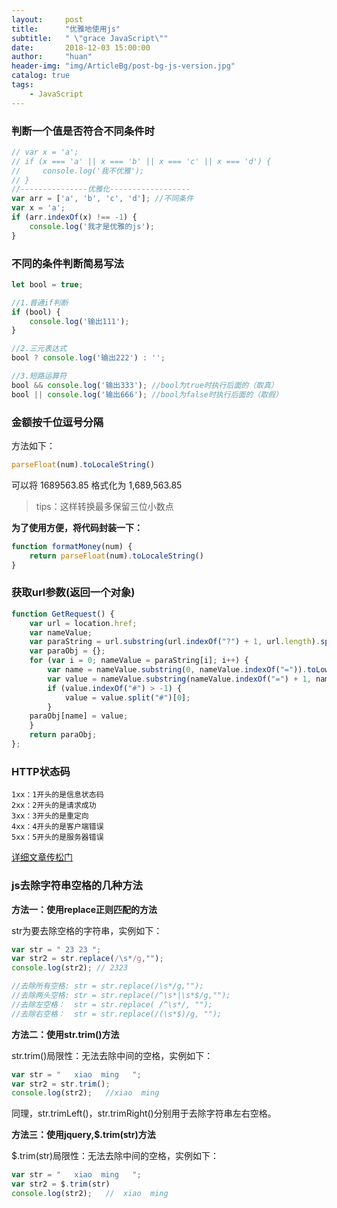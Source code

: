 ```yaml
---
layout:     post
title:      "优雅地使用js"
subtitle:   " \"grace JavaScript\""
date:       2018-12-03 15:00:00
author:     "huan"
header-img: "img/ArticleBg/post-bg-js-version.jpg"
catalog: true
tags:
    - JavaScript
---
```


 

### 判断一个值是否符合不同条件时

```javascript
// var x = 'a';
// if (x === 'a' || x === 'b' || x === 'c' || x === 'd') {
//     console.log('我不优雅');
// }
//---------------优雅化------------------
var arr = ['a', 'b', 'c', 'd']; //不同条件
var x = 'a';
if (arr.indexOf(x) !== -1) {
    console.log('我才是优雅的js');
}
```



### 不同的条件判断简易写法

```javascript
let bool = true;

//1.普通if判断
if (bool) {
	console.log('输出111');
}

//2.三元表达式
bool ? console.log('输出222') : '';

//3.短路运算符
bool && console.log('输出333'); //bool为true时执行后面的（取真）
bool || console.log('输出666'); //bool为false时执行后面的（取假）
```



### 金额按千位逗号分隔

方法如下：

```javascript
parseFloat(num).toLocaleString()
```

可以将    1689563.85   格式化为   1,689,563.85

> tips：这样转换最多保留三位小数点

**为了使用方便，将代码封装一下：**

```javascript
function formatMoney(num) {
    return parseFloat(num).toLocaleString()
}
```



### 获取url参数(返回一个对象)

```javascript
function GetRequest() {
	var url = location.href;
	var nameValue;
	var paraString = url.substring(url.indexOf("?") + 1, url.length).split("&");
	var paraObj = {};
	for (var i = 0; nameValue = paraString[i]; i++) {
		var name = nameValue.substring(0, nameValue.indexOf("=")).toLowerCase();
		var value = nameValue.substring(nameValue.indexOf("=") + 1, nameValue.length);
		if (value.indexOf("#") > -1) {
			value = value.split("#")[0];
		}
	paraObj[name] = value;
	}
	return paraObj;
};
```



### HTTP状态码

```
1xx：1开头的是信息状态码
2xx：2开头的是请求成功
3xx：3开头的是重定向
4xx：4开头的是客户端错误
5xx：5开头的是服务器错误
```

[详细文章传松门](https://juejin.im/post/590082e6a22b9d0065be1a5c)



### js去除字符串空格的几种方法

**方法一：使用replace正则匹配的方法**

str为要去除空格的字符串，实例如下：

```javascript
var str = " 23 23 ";
var str2 = str.replace(/\s*/g,"");
console.log(str2); // 2323

//去除所有空格: str = str.replace(/\s*/g,"");      
//去除两头空格: str = str.replace(/^\s*|\s*$/g,"");
//去除左空格：  str = str.replace( /^\s*/, "");
//去除右空格：  str = str.replace(/(\s*$)/g, "");
```

**方法二：使用str.trim()方法**

str.trim()局限性：无法去除中间的空格，实例如下：

```javascript
var str = "   xiao  ming   ";
var str2 = str.trim();
console.log(str2);   //xiao  ming 
```

同理，str.trimLeft()，str.trimRight()分别用于去除字符串左右空格。

**方法三：使用jquery,$.trim(str)方法**

$.trim(str)局限性：无法去除中间的空格，实例如下：

```javascript
var str = "   xiao  ming   ";
var str2 = $.trim(str)
console.log(str2);   //  xiao  ming
```

